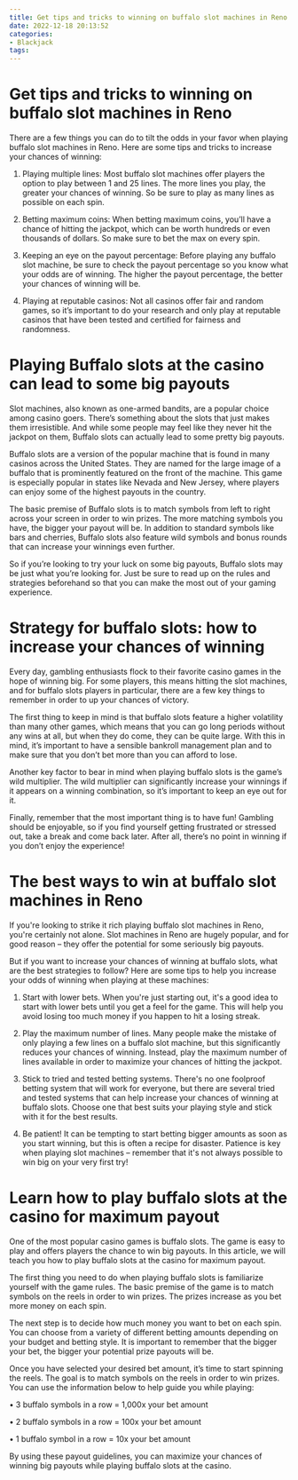```yaml
---
title: Get tips and tricks to winning on buffalo slot machines in Reno 
date: 2022-12-18 20:13:52
categories:
- Blackjack
tags:
---
```



#  Get tips and tricks to winning on buffalo slot machines in Reno 

There are a few things you can do to tilt the odds in your favor when playing buffalo slot machines in Reno. Here are some tips and tricks to increase your chances of winning:

1. Playing multiple lines: Most buffalo slot machines offer players the option to play between 1 and 25 lines. The more lines you play, the greater your chances of winning. So be sure to play as many lines as possible on each spin.

2. Betting maximum coins: When betting maximum coins, you’ll have a chance of hitting the jackpot, which can be worth hundreds or even thousands of dollars. So make sure to bet the max on every spin.

3. Keeping an eye on the payout percentage: Before playing any buffalo slot machine, be sure to check the payout percentage so you know what your odds are of winning. The higher the payout percentage, the better your chances of winning will be.

4. Playing at reputable casinos: Not all casinos offer fair and random games, so it’s important to do your research and only play at reputable casinos that have been tested and certified for fairness and randomness.

#  Playing Buffalo slots at the casino can lead to some big payouts 

Slot machines, also known as one-armed bandits, are a popular choice among casino goers. There’s something about the slots that just makes them irresistible. And while some people may feel like they never hit the jackpot on them, Buffalo slots can actually lead to some pretty big payouts.

Buffalo slots are a version of the popular machine that is found in many casinos across the United States. They are named for the large image of a buffalo that is prominently featured on the front of the machine. This game is especially popular in states like Nevada and New Jersey, where players can enjoy some of the highest payouts in the country.

The basic premise of Buffalo slots is to match symbols from left to right across your screen in order to win prizes. The more matching symbols you have, the bigger your payout will be. In addition to standard symbols like bars and cherries, Buffalo slots also feature wild symbols and bonus rounds that can increase your winnings even further.

So if you’re looking to try your luck on some big payouts, Buffalo slots may be just what you’re looking for. Just be sure to read up on the rules and strategies beforehand so that you can make the most out of your gaming experience.

#  Strategy for buffalo slots: how to increase your chances of winning 

Every day, gambling enthusiasts flock to their favorite casino games in the hope of winning big. For some players, this means hitting the slot machines, and for buffalo slots players in particular, there are a few key things to remember in order to up your chances of victory.

The first thing to keep in mind is that buffalo slots feature a higher volatility than many other games, which means that you can go long periods without any wins at all, but when they do come, they can be quite large. With this in mind, it’s important to have a sensible bankroll management plan and to make sure that you don’t bet more than you can afford to lose.

Another key factor to bear in mind when playing buffalo slots is the game’s wild multiplier. The wild multiplier can significantly increase your winnings if it appears on a winning combination, so it’s important to keep an eye out for it.

Finally, remember that the most important thing is to have fun! Gambling should be enjoyable, so if you find yourself getting frustrated or stressed out, take a break and come back later. After all, there’s no point in winning if you don’t enjoy the experience!

#  The best ways to win at buffalo slot machines in Reno 

If you're looking to strike it rich playing buffalo slot machines in Reno, you're certainly not alone. Slot machines in Reno are hugely popular, and for good reason – they offer the potential for some seriously big payouts.

But if you want to increase your chances of winning at buffalo slots, what are the best strategies to follow? Here are some tips to help you increase your odds of winning when playing at these machines: 

1. Start with lower bets. When you're just starting out, it's a good idea to start with lower bets until you get a feel for the game. This will help you avoid losing too much money if you happen to hit a losing streak. 

2. Play the maximum number of lines. Many people make the mistake of only playing a few lines on a buffalo slot machine, but this significantly reduces your chances of winning. Instead, play the maximum number of lines available in order to maximize your chances of hitting the jackpot. 

3. Stick to tried and tested betting systems. There's no one foolproof betting system that will work for everyone, but there are several tried and tested systems that can help increase your chances of winning at buffalo slots. Choose one that best suits your playing style and stick with it for the best results. 

4. Be patient! It can be tempting to start betting bigger amounts as soon as you start winning, but this is often a recipe for disaster. Patience is key when playing slot machines – remember that it's not always possible to win big on your very first try!

#  Learn how to play buffalo slots at the casino for maximum payout

One of the most popular casino games is buffalo slots. The game is easy to play and offers players the chance to win big payouts. In this article, we will teach you how to play buffalo slots at the casino for maximum payout.

The first thing you need to do when playing buffalo slots is familiarize yourself with the game rules. The basic premise of the game is to match symbols on the reels in order to win prizes. The prizes increase as you bet more money on each spin.

The next step is to decide how much money you want to bet on each spin. You can choose from a variety of different betting amounts depending on your budget and betting style. It is important to remember that the bigger your bet, the bigger your potential prize payouts will be.

Once you have selected your desired bet amount, it’s time to start spinning the reels. The goal is to match symbols on the reels in order to win prizes. You can use the information below to help guide you while playing:

• 3 buffalo symbols in a row = 1,000x your bet amount

• 2 buffalo symbols in a row = 100x your bet amount

• 1 buffalo symbol in a row = 10x your bet amount

By using these payout guidelines, you can maximize your chances of winning big payouts while playing buffalo slots at the casino.